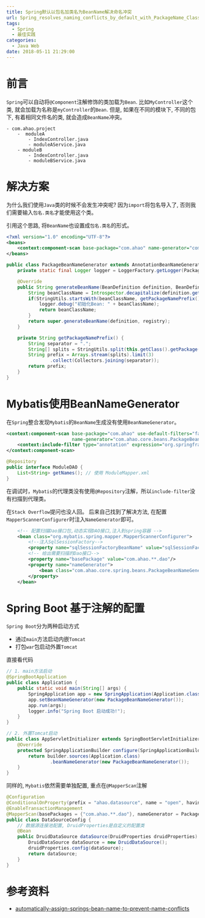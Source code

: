 ```yaml
---
title: Spring默认以包名加类名为BeanName解决命名冲突
url: Spring_resolves_naming_conflicts_by_default_with_PackageName_ClassName_BeanName
tags:
  - Spring
  - 最佳实践
categories:
  - Java Web
date: 2018-05-11 21:29:00
---
```

# 前言
`Spring`可以自动将`@Component`注解修饰的类加载为`Bean`.
比如`MyController`这个类, 就会加载为名称是`myController`的`Bean`.
但是, 如果在不同的模块下, 不同的包下, 有着相同文件名的类, 就会造成`BeanName`冲突。
```
- com.ahao.project
    -  moduleA
        - IndexController.java
        - moduleAService.java
    - moduleB
        - IndexController.java
        - moduleBService.java
```

<!-- more -->

# 解决方案
为什么我们使用`Java`类的时候不会发生冲突呢?
因为`import`将包名导入了, 否则我们需要输入`包名.类名`才能使用这个类。

引用这个思路, 将`BeanName`也设置成`包名.类名`的形式。
```xml
<?xml version="1.0" encoding="UTF-8"?>
<beans>
    <context:component-scan base-package="com.ahao" name-generator="com.ahao.core.spring.bean.PackageBeanNameGenerator"/>
</beans>
```
```java
public class PackageBeanNameGenerator extends AnnotationBeanNameGenerator {
    private static final Logger logger = LoggerFactory.getLogger(PackageBeanNameGenerator.class);

    @Override
    public String generateBeanName(BeanDefinition definition, BeanDefinitionRegistry registry) {
        String beanClassName = Introspector.decapitalize(definition.getBeanClassName());
        if(StringUtils.startsWith(beanClassName, getPackageNamePrefix())) {
            logger.debug("初始化Bean: " + beanClassName);
            return beanClassName;
        }
        return super.generateBeanName(definition, registry);
    }

    private String getPackageNamePrefix() {
        String separator = ".";
        String[] splits = StringUtils.split(this.getClass().getPackage().getName(), separator);
        String prefix = Arrays.stream(splits).limit(3)
                .collect(Collectors.joining(separator));
        return prefix;
    }
}
```

# Mybatis使用BeanNameGenerator
在`Spring`整合发现`Mybatis`的`BeanName`生成没有使用`BeanNameGenerator`。
```xml
<context:component-scan base-package="com.ahao" use-default-filters="false"
                        name-generator="com.ahao.core.beans.PackageBeanNameGenerator">
    <context:include-filter type="annotation" expression="org.springframework.stereotype.Repository"/>
</context:component-scan>
```
```java
@Repository
public interface ModuleDAO {
    List<String> getNames(); // 使用 ModuleMapper.xml
}
```
在调试时，`Mybatis`的代理类没有使用`@Repository`注解，所以`include-filter`没有扫描到代理类。

在`Stack Overflow`提问也没人回。
后来自己找到了解决方法, 在配置`MapperScannerConfigurer`时注入`NameGenerator`即可。
```xml
    <!-- 配置扫描Dao接口包,动态实现DAO接口,注入到spring容器 -->
    <bean class="org.mybatis.spring.mapper.MapperScannerConfigurer">
        <!--注入SqlSessionFactory-->
        <property name="sqlSessionFactoryBeanName" value="sqlSessionFactory"/>
        <!-- 给出需要扫描的Dao接口-->
        <property name="basePackage" value="com.ahao.**.dao"/>
        <property name="nameGenerator">
            <bean class="com.ahao.core.spring.beans.PackageBeanNameGenerator"/>
        </property>
    </bean>
```

# Spring Boot 基于注解的配置
`Spring Boot`分为两种启动方式
- 通过`main`方法启动内嵌`Tomcat`
- 打包`war`包启动外置`Tomcat`

直接看代码
```java
// 1. main方法启动
@SpringBootApplication
public class Application {
    public static void main(String[] args) {
        SpringApplication app = new SpringApplication(Application.class);
        app.setBeanNameGenerator(new PackageBeanNameGenerator());
        app.run(args);
        logger.info("Spring Boot 启动成功!");
    }
}

// 2. 外置Tomcat启动
public class AppServletInitializer extends SpringBootServletInitializer {
    @Override
    protected SpringApplicationBuilder configure(SpringApplicationBuilder builder) {
        return builder.sources(Application.class)
                .beanNameGenerator(new PackageBeanNameGenerator());
    }
}
```
同样的, `Mybatis`依然需要单独配置, 重点在`@MapperScan`注解
```java
@Configuration
@ConditionalOnProperty(prefix = "ahao.datasource", name = "open", havingValue = "false", matchIfMissing = true)
@EnableTransactionManagement
@MapperScan(basePackages = {"com.ahao.**.dao"}, nameGenerator = PackageBeanNameGenerator.class)
public class DataSourceConfig {
    // 数据源连接池配置, DruidProperties是自定义的配置类
    @Bean
    public DruidDataSource dataSource(DruidProperties druidProperties) {
        DruidDataSource dataSource = new DruidDataSource();
        druidProperties.config(dataSource);
        return dataSource;
    }
}
```

# 参考资料
- [automatically-assign-springs-bean-name-to-prevent-name-conflicts](https://stackoverflow.com/questions/5414215)
